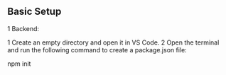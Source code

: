 ## Basic Setup
1 Backend:

1 Create an empty directory and open it in VS Code.
2 Open the terminal and run the following command to create a package.json file:

npm init